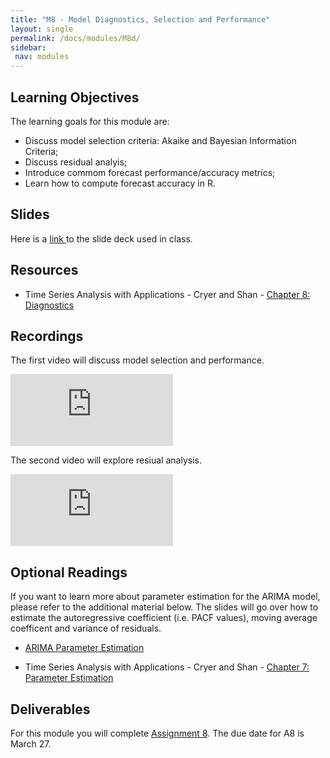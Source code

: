 ```yaml
---
title: "M8 - Model Diagnostics, Selection and Performance"
layout: single
permalink: /docs/modules/M8d/
sidebar:
 nav: modules
---
```


## Learning Objectives

The learning goals for this module are: <br>

* Discuss model selection criteria: Akaike and Bayesian Information Criteria; <br>
* Discuss residual analyis; <br>
* Introduce commom forecast performance/accuracy metrics; <br>
* Learn how to compute forecast accuracy in R. <br>

## Slides

Here is a <a href="/docs/modules/PPTS/TSA_M8_Model_Diagnostics.pdf" > link </a> to the slide deck used in class.


## Resources

*  Time Series Analysis with Applications - Cryer and Shan - <a href="/docs/modules/readings/M8_TSA-cryer-ch8.pdf" > Chapter 8: Diagnostics </a> <br>

## Recordings

The first video will discuss model selection and performance.
<iframe width="260" height="115" src="https://www.youtube.com/embed/jEQDyTvRmiU" title="YouTube video player" frameborder="0" allow="accelerometer; autoplay; clipboard-write; encrypted-media; gyroscope; picture-in-picture; web-share" allowfullscreen></iframe>

The second video will explore resiual analysis.
<iframe width="260" height="115" src="https://www.youtube.com/embed/XcCSXDu4Fx8" title="YouTube video player" frameborder="0" allow="accelerometer; autoplay; clipboard-write; encrypted-media; gyroscope; picture-in-picture; web-share" allowfullscreen></iframe>

## Optional Readings

If you want to learn more about parameter estimation for the ARIMA model, please refer to the additional material below.  The slides will go over how to estimate the autoregressive coefficient (i.e. PACF values), moving average coefficent and variance of residuals.

* <a href="/docs/modules/PPTS/TSA_M8.1_Parameter_Estimation.pdf" > ARIMA Parameter Estimation </a> 

*  Time Series Analysis with Applications - Cryer and Shan - <a href="/docs/modules/readings/M8_TSA-cryer-ch7.pdf" > Chapter 7: Parameter Estimation </a> <br>

## Deliverables

For this module you will complete [Assignment 8](https://sakai.duke.edu/portal/site/a5ad3ba7-7739-47f2-b244-5845e726204e/tool/5ec87633-0272-40ea-9b4b-5ffd65f61cba?panel=Main). The due date for A8 is March 27.
